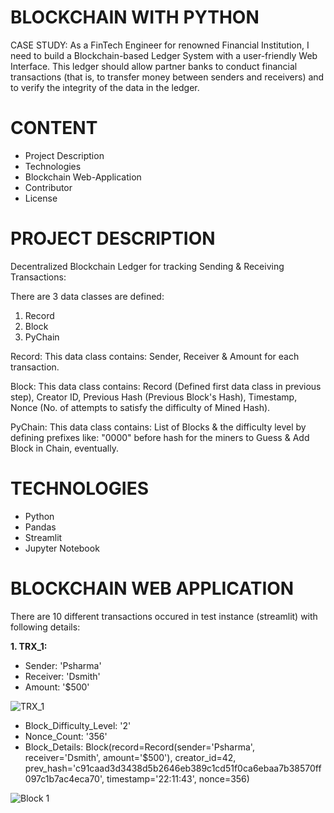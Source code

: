 # BLOCKCHAIN WITH PYTHON

CASE STUDY: As a FinTech Engineer for renowned Financial Institution, I need to build a Blockchain-based Ledger System with a user-friendly Web Interface. This ledger should allow partner banks to conduct financial transactions (that is, to transfer money between senders and receivers) and to verify the integrity of the data in the ledger.

# CONTENT
- Project Description
- Technologies
- Blockchain Web-Application
- Contributor
- License

# PROJECT DESCRIPTION
Decentralized Blockchain Ledger for tracking Sending & Receiving Transactions:

There are 3 data classes are defined:
1. Record
2. Block
3. PyChain

Record: This data class contains: Sender, Receiver & Amount for each transaction.

Block: This data class contains: Record (Defined first data class in previous step), Creator ID, Previous Hash (Previous Block's Hash), Timestamp, Nonce (No. of attempts to satisfy the difficulty of Mined Hash).

PyChain: This data class contains: List of Blocks & the difficulty level by defining prefixes like: "0000" before hash for the miners to Guess & Add Block in Chain, eventually. 

# TECHNOLOGIES
- Python
- Pandas
- Streamlit
- Jupyter Notebook

# BLOCKCHAIN WEB APPLICATION
There are 10 different transactions occured in test instance (streamlit) with following details:

**1. TRX_1:** 
- Sender: 'Psharma'
- Receiver: 'Dsmith'
- Amount: '$500'

![TRX_1](https://user-images.githubusercontent.com/86034323/139603967-b8e48013-76ea-4523-aefe-d134b6df8408.png)

- Block_Difficulty_Level: '2'
- Nonce_Count: '356'
- Block_Details: Block(record=Record(sender='Psharma', receiver='Dsmith', amount='$500'), creator_id=42, prev_hash='c91caad3d3438d5b2646eb389c1cd51f0ca6ebaa7b38570ff097c1b7ac4eca70', timestamp='22:11:43', nonce=356)

![Block 1](https://user-images.githubusercontent.com/86034323/139603978-0959fd44-bca2-4f4b-b6ee-f98e81ea260b.png)



